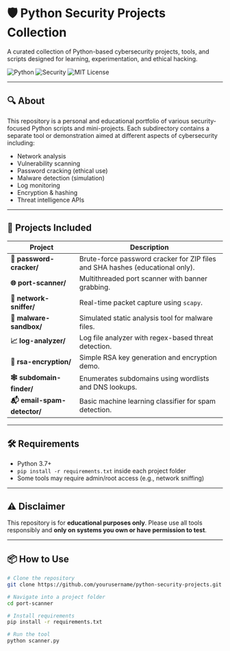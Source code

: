 # 🛡️ Python Security Projects Collection

A curated collection of Python-based cybersecurity projects, tools, and scripts designed for learning, experimentation, and ethical hacking.

![Python](https://img.shields.io/badge/Python-3.x-blue.svg?style=for-the-badge&logo=python&logoColor=white)
![Security](https://img.shields.io/badge/Security-Tools-critical?style=for-the-badge&logo=shield&logoColor=white)
![MIT License](https://img.shields.io/github/license/yourusername/python-security-projects?style=for-the-badge)

---

## 🔍 About

This repository is a personal and educational portfolio of various security-focused Python scripts and mini-projects. Each subdirectory contains a separate tool or demonstration aimed at different aspects of cybersecurity including:

- Network analysis
- Vulnerability scanning
- Password cracking (ethical use)
- Malware detection (simulation)
- Log monitoring
- Encryption & hashing
- Threat intelligence APIs

---

## 🧪 Projects Included

| Project | Description |
|--------|-------------|
| **🔐 password-cracker/** | Brute-force password cracker for ZIP files and SHA hashes (educational only). |
| **🌐 port-scanner/**     | Multithreaded port scanner with banner grabbing. |
| **📡 network-sniffer/**  | Real-time packet capture using `scapy`. |
| **🧬 malware-sandbox/**  | Simulated static analysis tool for malware files. |
| **📈 log-analyzer/**     | Log file analyzer with regex-based threat detection. |
| **🔑 rsa-encryption/**   | Simple RSA key generation and encryption demo. |
| **🕸️ subdomain-finder/**| Enumerates subdomains using wordlists and DNS lookups. |
| **📬 email-spam-detector/** | Basic machine learning classifier for spam detection. |

---

## 🛠 Requirements

- Python 3.7+
- `pip install -r requirements.txt` inside each project folder
- Some tools may require admin/root access (e.g., network sniffing)

---

## ⚠️ Disclaimer

This repository is for **educational purposes only**. Please use all tools responsibly and **only on systems you own or have permission to test**.

---

## 📦 How to Use

```bash
# Clone the repository
git clone https://github.com/yourusername/python-security-projects.git

# Navigate into a project folder
cd port-scanner

# Install requirements
pip install -r requirements.txt

# Run the tool
python scanner.py
